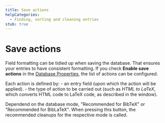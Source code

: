```yaml
---
title: Save actions
helpCategories:
  - Finding, sorting and cleaning entries
stub: true
---
```

# Save actions

Field formatting can be tidied up when saving the database. That ensures your entries to have consistent formatting. If you check **Enable save actions** in the [Database Properties](DatabaseProperties), the list of actions can be configured.

Each action is defined by: - an entry field (upon which the action will be applied). - the type of action to be carried out (such as *HTML to LaTeX*, which converts HTML code to LaTeX code, as described in the window).

Dependend on the database mode, "Recommended for BibTeX" or "Recommended for BibLaTeX". When pressing this button, the recommended cleanups for the respective mode is called.
